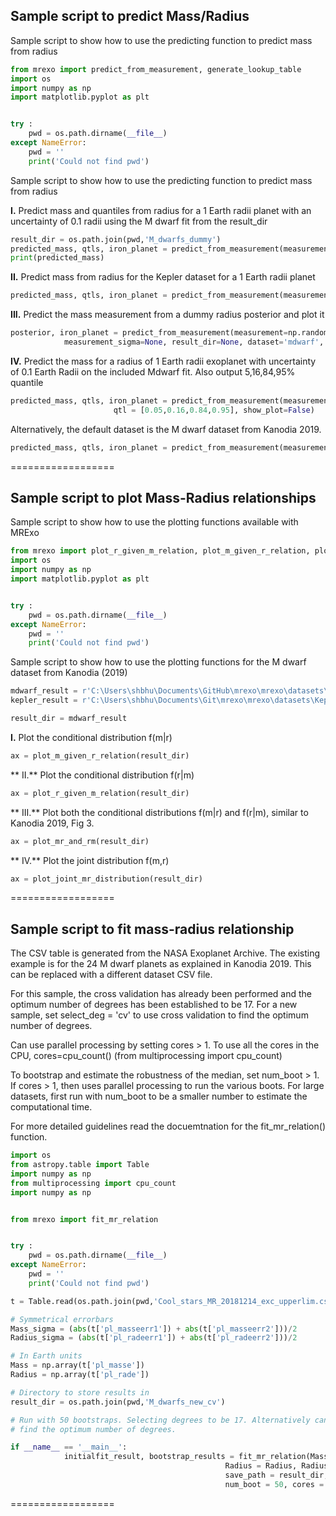 ﻿
## **Sample script to predict Mass/Radius**

Sample script to show how to use the predicting function to predict mass from radius

```python
from mrexo import predict_from_measurement, generate_lookup_table
import os
import numpy as np
import matplotlib.pyplot as plt


try :
    pwd = os.path.dirname(__file__)
except NameError:
    pwd = ''
    print('Could not find pwd')

```

Sample script to show how to use the predicting function to predict mass from radius



**I.** Predict mass and quantiles from radius for a 1 Earth radii planet with an uncertainty of 0.1 radii using the M dwarf fit from the result_dir
```python
result_dir = os.path.join(pwd,'M_dwarfs_dummy')
predicted_mass, qtls, iron_planet = predict_from_measurement(measurement=1, measurement_sigma=0.1, result_dir=result_dir, is_posterior=False, show_plot=False)
print(predicted_mass)
```
**II.** Predict mass from radius for the Kepler dataset for a 1 Earth radii planet
```python
predicted_mass, qtls, iron_planet = predict_from_measurement(measurement=1, measurement_sigma=None, predict = 'mass', dataset='kepler')
```

**III.** Predict the mass measurement from a dummy radius posterior and plot it
```python
posterior, iron_planet = predict_from_measurement(measurement=np.random.normal(1,0.1,1000),
            measurement_sigma=None, result_dir=None, dataset='mdwarf', is_posterior=True, show_plot=True, use_lookup = True)
```

**IV.** Predict the mass for a radius of 1 Earth radii exoplanet with uncertainty of 0.1 Earth Radii on the included Mdwarf fit.
Also output 5,16,84,95% quantile

```python
predicted_mass, qtls, iron_planet = predict_from_measurement(measurement=1, measurement_sigma=0.1, result_dir=None, dataset='mdwarf', is_posterior=False,
                       qtl = [0.05,0.16,0.84,0.95], show_plot=False)
```

Alternatively, the default dataset is the M dwarf dataset from Kanodia 2019.                       

```python 
predicted_mass, qtls, iron_planet = predict_from_measurement(measurement=1, measurement_sigma=0.1,qtl = [0.05,0.16,0.84,0.95])
```

==================



## **Sample script to plot Mass-Radius relationships**

Sample script to show how to use the plotting functions available with MRExo

```python
from mrexo import plot_r_given_m_relation, plot_m_given_r_relation, plot_mr_and_rm, plot_joint_mr_distribution
import os
import numpy as np
import matplotlib.pyplot as plt


try :
    pwd = os.path.dirname(__file__)
except NameError:
    pwd = ''
    print('Could not find pwd')

```

Sample script to show how to use the plotting functions for the M dwarf dataset from Kanodia (2019)

```python
mdwarf_result = r'C:\Users\shbhu\Documents\GitHub\mrexo\mrexo\datasets\M_dwarfs_20181214'
kepler_result = r'C:\Users\shbhu\Documents\Git\mrexo\mrexo\datasets\Kepler_Ning_etal_20170605'

result_dir = mdwarf_result
```

**I.** Plot the conditional distribution f(m|r)
```python
ax = plot_m_given_r_relation(result_dir)
```

** II.** Plot the conditional distribution f(r|m)
```python
ax = plot_r_given_m_relation(result_dir)
```

** III.** Plot both the conditional distributions f(m|r) and f(r|m), similar to Kanodia 2019, Fig 3.
```python
ax = plot_mr_and_rm(result_dir)
```

** IV.** Plot the joint distribution f(m,r)
```python
ax = plot_joint_mr_distribution(result_dir)
```


==================



## **Sample script to fit mass-radius relationship**

The CSV table is generated from the NASA Exoplanet Archive. The existing example
is for the 24 M dwarf planets as explained in Kanodia 2019.
This can be replaced with a different dataset CSV file.

For this sample, the cross validation has already been performed and the optimum number of 
degrees has been established to be 17. For a new sample, set select_deg = 'cv' to 
use cross validation to find the optimum number of degrees. 

Can use parallel processing by setting cores > 1. 
To use all the cores in the CPU, cores=cpu_count() (from multiprocessing import cpu_count)

To bootstrap and estimate the robustness of the median, set num_boot > 1. 
If cores > 1, then uses parallel processing to run the various boots. For large datasets,
first run with num_boot to be a smaller number to estimate the computational time.

For more detailed guidelines read the docuemtnation for the fit_mr_relation() function. 

```python
import os
from astropy.table import Table
import numpy as np
from multiprocessing import cpu_count
import numpy as np


from mrexo import fit_mr_relation


try :
    pwd = os.path.dirname(__file__)
except NameError:
    pwd = ''
    print('Could not find pwd')

t = Table.read(os.path.join(pwd,'Cool_stars_MR_20181214_exc_upperlim.csv'))

# Symmetrical errorbars
Mass_sigma = (abs(t['pl_masseerr1']) + abs(t['pl_masseerr2']))/2
Radius_sigma = (abs(t['pl_radeerr1']) + abs(t['pl_radeerr2']))/2

# In Earth units
Mass = np.array(t['pl_masse'])
Radius = np.array(t['pl_rade'])

# Directory to store results in
result_dir = os.path.join(pwd,'M_dwarfs_new_cv')

# Run with 50 bootstraps. Selecting degrees to be 17. Alternatively can set select_deg = 'cv' to
# find the optimum number of degrees.

if __name__ == '__main__':
            initialfit_result, bootstrap_results = fit_mr_relation(Mass = Mass, Mass_sigma = Mass_sigma,
                                                Radius = Radius, Radius_sigma = Radius_sigma,
                                                save_path = result_dir, select_deg = 17,
                                                num_boot = 50, cores = cpu_count())
```

==================


